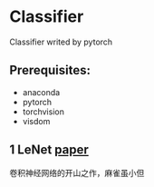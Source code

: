 # Classifier

Classifier writed by pytorch

## Prerequisites:
* anaconda
* pytorch
* torchvision
* visdom

## 1 LeNet [paper](http://yann.lecun.com/exdb/publis/pdf/lecun-98.pdf)
卷积神经网络的开山之作，麻雀虽小但